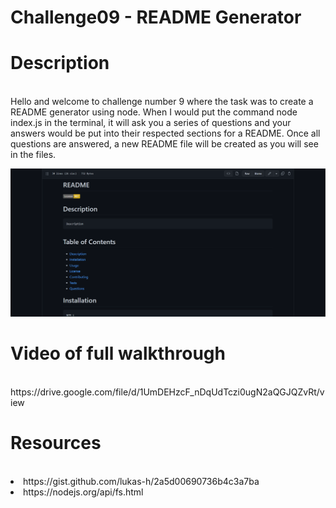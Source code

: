 # Challenge09 - README Generator



<h1>Description</h1><br>
Hello and welcome to challenge number 9 where the task was to create a README generator using node. When I would put the command node index.js in the terminal, it will ask you a series of questions and your answers would be put into their respected sections for a README. Once all questions are answered, a new README file will be created as you will see in the files.

![](Images/Screenshot%202022-08-02%20221814.png)

<h1>Video of full walkthrough</h1><br>
https://drive.google.com/file/d/1UmDEHzcF_nDqUdTczi0ugN2aQGJQZvRt/view

<h1>Resources</h1><br>
<li>https://gist.github.com/lukas-h/2a5d00690736b4c3a7ba</li>
<li>https://nodejs.org/api/fs.html</li>
